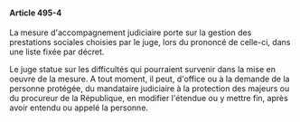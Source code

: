 #### Article 495-4

La mesure d'accompagnement judiciaire porte sur la gestion des prestations sociales choisies par le juge, lors du prononcé de celle-ci, dans une liste fixée par décret.

Le juge statue sur les difficultés qui pourraient survenir dans la mise en oeuvre de la mesure. A tout moment, il peut, d'office ou à la demande de la personne protégée, du mandataire judiciaire à la protection des majeurs ou du procureur de la République, en modifier l'étendue ou y mettre fin, après avoir entendu ou appelé la personne.

